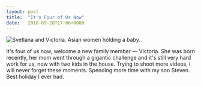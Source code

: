 ```yaml
---
layout: post
title:  "It's Four of Us Now"
date:   2018-09-28T17:06+0000
---
```


![Svetlana and Victoria. Asian women holding a baby.][1]

It's four of us now, welcome a new family member — Victoria. She was born recently,
her mom went through a gigantic challenge and it's still very hard work for us,
now with two kids in the house. Trying to shoot more videos, 
I will never forget these moments. Spending more time with my son Steven.  
Best holiday I ever had.

[1]: {{site.url}}/images/vicky.jpg